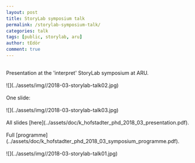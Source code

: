 ```yaml
---
layout: post
title: StoryLab symposium talk
permalink: /storylab-symposium-talk/
categories: talk
tags: [public, storylab, aru]
author: tEdör
comment: true
---
```

<br>
Presentation at the 'interpret' StoryLab symposium at ARU.
<br>
<br>
![](../assets/img//2018-03-storylab-talk02.jpg)
<br>
<br>
One slide:
<br>
<br>
![](../assets/img//2018-03-storylab-talk03.jpg)
<br>
<br>
All slides [here](../assets/doc/k_hofstadter_phd_2018_03_presentation.pdf).
<br>
<br>
Full [programme](../assets/doc/k_hofstadter_phd_2018_03_symposium_programme.pdf).
<br>
<br>
![](../assets/img//2018-03-storylab-talk01.jpg)
